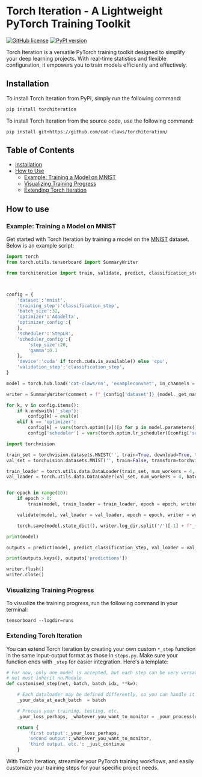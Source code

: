 # Torch Iteration - A Lightweight PyTorch Training Toolkit

[![GitHub license](https://img.shields.io/github/license/cat-claws/torchiteration.svg)](https://github.com/cat-claws/torchiteration/blob/main/LICENSE)
[![PyPI version](https://img.shields.io/pypi/v/torchiteration.svg)](https://pypi.org/project/torchiteration/)

Torch Iteration is a versatile PyTorch training toolkit designed to simplify your deep learning projects. With real-time statistics and flexible configuration, it empowers you to train models efficiently and effectively.


## Installation
To install Torch Iteration from PyPI, simply run the following command:

```bash
pip install torchiteration
```

To install Torch Iteration from the source code, use the following command:
```
pip install git+https://github.com/cat-claws/torchiteration/
```

## Table of Contents
- [Installation](#installation)
- [How to Use](#how-to-use)
  - [Example: Training a Model on MNIST](#example-training-a-model-on-mnist)
  - [Visualizing Training Progress](#visualizing-training-progress)
  - [Extending Torch Iteration](#extending-torch-iteration)

## How to use

### Example: Training a Model on MNIST
Get started with Torch Iteration by training a model on the [MNIST](https://github.com/pytorch/examples/blob/main/mnist/main.py) dataset. Below is an example script:

```python
import torch
from torch.utils.tensorboard import SummaryWriter

from torchiteration import train, validate, predict, classification_step, predict_classification_step



config = {
	'dataset':'mnist',
	'training_step':'classification_step',
	'batch_size':32,
	'optimizer':'Adadelta',
	'optimizer_config':{
	},
	'scheduler':'StepLR',
	'scheduler_config':{
		'step_size':20,
		'gamma':0.1
	},
	'device':'cuda' if torch.cuda.is_available() else 'cpu',
	'validation_step':'classification_step',
}

model = torch.hub.load('cat-claws/nn', 'exampleconvnet', in_channels = 1).to(config['device'])

writer = SummaryWriter(comment = f"_{config['dataset']}_{model._get_name()}_{config['training_step']}", flush_secs=10)

for k, v in config.items():
	if k.endswith('_step'):
		config[k] = eval(v)
	elif k == 'optimizer':
		config[k] = vars(torch.optim)[v]([p for p in model.parameters() if p.requires_grad], **config[k+'_config'])
		config['scheduler'] = vars(torch.optim.lr_scheduler)[config['scheduler']](config[k], **config['scheduler_config'])		

import torchvision

train_set = torchvision.datasets.MNIST('', train=True, download=True, transform=torchvision.transforms.ToTensor())
val_set = torchvision.datasets.MNIST('', train=False, transform=torchvision.transforms.ToTensor())

train_loader = torch.utils.data.DataLoader(train_set, num_workers = 4, batch_size = config['batch_size'])
val_loader = torch.utils.data.DataLoader(val_set, num_workers = 4, batch_size = config['batch_size'])


for epoch in range(10):
	if epoch > 0:
		train(model, train_loader = train_loader, epoch = epoch, writer = writer, **config)

	validate(model, val_loader = val_loader, epoch = epoch, writer = writer, **config)

	torch.save(model.state_dict(), writer.log_dir.split('/')[-1] + f"_{epoch:03}.pt")

print(model)

outputs = predict(model, predict_classification_step, val_loader = val_loader, **config)

print(outputs.keys(), outputs['predictions'])

writer.flush()
writer.close()
```

### Visualizing Training Progress
To visualize the training progress, run the following command in your terminal:

```properties
tensorboard --logdir=runs
```
### Extending Torch Iteration
You can extend Torch Iteration by creating your own custom ```*_step``` function in the same input-output format as those in ```steps.py```. Make sure your function ends with ```_step``` for easier integration. Here's a template:

```python
# For now, only one model is accepted, but each step can be very versatile
# net must inherit nn.Module
def customised_step(net, batch, batch_idx, **kw):

	# Each dataloader may be defined differently, so you can handle it case by case
	_your_data_at_each_batch  = batch

	# Process your training, testing, etc.
	_your_loss_perhaps, _whatever_you_want_to_monitor = _your_process(net, _your_data_at_each_batch, **kw)

	return {
		'first output':_your_loss_perhaps,
		'second output':_whatever_you_want_to_monitor,
		'third output, etc.': _just_continue
	}
```
With Torch Iteration, streamline your PyTorch training workflows, and easily customize your training steps for your specific project needs.

